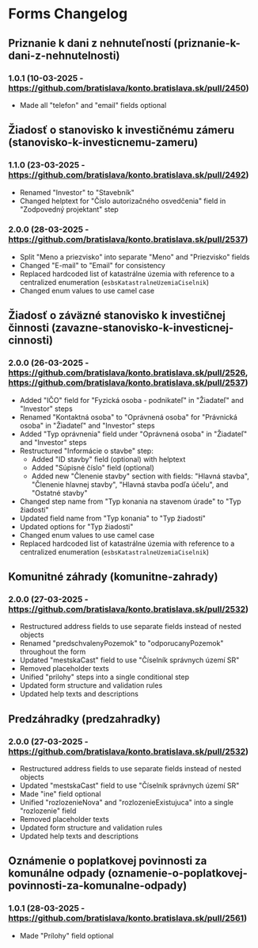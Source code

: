 # Forms Changelog

## Priznanie k dani z nehnuteľností (priznanie-k-dani-z-nehnutelnosti)

### 1.0.1 (10-03-2025 - https://github.com/bratislava/konto.bratislava.sk/pull/2450)

- Made all "telefon" and "email" fields optional

## Žiadosť o stanovisko k investičnému zámeru (stanovisko-k-investicnemu-zameru)

### 1.1.0 (23-03-2025 - https://github.com/bratislava/konto.bratislava.sk/pull/2492)

- Renamed "Investor" to "Stavebník"
- Changed helptext for "Číslo autorizačného osvedčenia" field in "Zodpovedný projektant" step

### 2.0.0 (28-03-2025 - https://github.com/bratislava/konto.bratislava.sk/pull/2537)

- Split "Meno a priezvisko" into separate "Meno" and "Priezvisko" fields
- Changed "E-mail" to "Email" for consistency
- Replaced hardcoded list of katastrálne územia with reference to a centralized enumeration (`esbsKatastralneUzemiaCiselnik`)
- Changed enum values to use camel case

## Žiadosť o záväzné stanovisko k investičnej činnosti (zavazne-stanovisko-k-investicnej-cinnosti)

### 2.0.0 (26-03-2025 - https://github.com/bratislava/konto.bratislava.sk/pull/2526, https://github.com/bratislava/konto.bratislava.sk/pull/2537)

- Added "IČO" field for "Fyzická osoba - podnikateľ" in "Žiadateľ" and "Investor" steps
- Renamed "Kontaktná osoba" to "Oprávnená osoba" for "Právnická osoba" in "Žiadateľ" and "Investor" steps
- Added "Typ oprávnenia" field under "Oprávnená osoba" in "Žiadateľ" and "Investor" steps
- Restructured "Informácie o stavbe" step:
  - Added "ID stavby" field (optional) with helptext
  - Added "Súpisné číslo" field (optional)
  - Added new "Členenie stavby" section with fields: "Hlavná stavba", "Členenie hlavnej stavby", "Hlavná stavba podľa účelu", and "Ostatné stavby"
- Changed step name from "Typ konania na stavenom úrade" to "Typ žiadosti"
- Updated field name from "Typ konania" to "Typ žiadosti"
- Updated options for "Typ žiadosti"
- Changed enum values to use camel case
- Replaced hardcoded list of katastrálne územia with reference to a centralized enumeration (`esbsKatastralneUzemiaCiselnik`)

## Komunitné záhrady (komunitne-zahrady)

### 2.0.0 (27-03-2025 - https://github.com/bratislava/konto.bratislava.sk/pull/2532)

- Restructured address fields to use separate fields instead of nested objects
- Renamed "predschvalenyPozemok" to "odporucanyPozemok" throughout the form
- Updated "mestskaCast" field to use "Číselník správnych území SR"
- Removed placeholder texts
- Unified "prilohy" steps into a single conditional step
- Updated form structure and validation rules
- Updated help texts and descriptions

## Predzáhradky (predzahradky)

### 2.0.0 (27-03-2025 - https://github.com/bratislava/konto.bratislava.sk/pull/2532)

- Restructured address fields to use separate fields instead of nested objects
- Updated "mestskaCast" field to use "Číselník správnych území SR"
- Made "ine" field optional
- Unified "rozlozenieNova" and "rozlozenieExistujuca" into a single "rozlozenie" field
- Removed placeholder texts
- Updated form structure and validation rules
- Updated help texts and descriptions

## Oznámenie o poplatkovej povinnosti za komunálne odpady (oznamenie-o-poplatkovej-povinnosti-za-komunalne-odpady)

### 1.0.1 (28-03-2025 - https://github.com/bratislava/konto.bratislava.sk/pull/2561)

- Made "Prílohy" field optional

